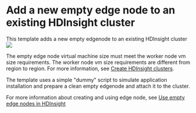 # Add a new empty edge node to an existing HDInsight cluster

This template adds a new empty edgenode to an existing HDInsight cluster <br>
<a href="https://portal.azure.com/#create/Microsoft.Template/uri/https%3A%2F%2Fraw.githubusercontent.com%2Fgglanzani%2FIaas-Applications%2Fnifi%2FEmptyNode%2Fazuredeploy.json" target="_blank">
    <img src="http://azuredeploy.net/deploybutton.png"/>
</a>

The empty edge node virtual machine size must meet the worker node vm size requirements. The worker node vm size requirements are different from region to region. For more information, see <a href="https://docs.microsoft.com/azure/hdinsight/hdinsight-hadoop-provision-linux-clusters#cluster-types">Create HDInsight clusters</a>.

The template uses a simple "dummy" script to simulate application installation and prepare a clean empty edgenode and attach it to the cluster. 

For more information about creating and using edge node, see <a href="https://docs.microsoft.com/azure/hdinsight/hdinsight-apps-use-edge-node">Use empty edge nodes in HDInsight</a>
